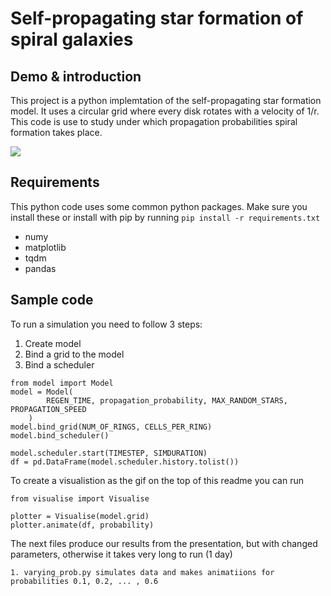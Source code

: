 # Self-propagating star formation of spiral galaxies

## Demo & introduction

This project is a python implemtation of the self-propagating star formation model. It uses a circular grid where every disk rotates with a velocity of 1/r. This code is use to study under which propagation probabilities spiral formation takes place. 

<img src="spiral.gif">

## Requirements

This python code uses some common python packages. Make sure you install these or install with pip by running `pip install -r requirements.txt`
  
  * numy
  * matplotlib
  * tqdm
  * pandas

## Sample code

To run a simulation you need to follow 3 steps:
1. Create model
2. Bind a grid to the model
3. Bind a scheduler
```
from model import Model
model = Model(
        REGEN_TIME, propagation_probability, MAX_RANDOM_STARS, PROPAGATION_SPEED
    )
model.bind_grid(NUM_OF_RINGS, CELLS_PER_RING)
model.bind_scheduler()

model.scheduler.start(TIMESTEP, SIMDURATION)
df = pd.DataFrame(model.scheduler.history.tolist())
```

To create a visualistion as the gif on the top of this readme you can run

```
from visualise import Visualise

plotter = Visualise(model.grid)
plotter.animate(df, probability)
```
The next files produce our results from the presentation, but with changed parameters, otherwise it takes very long to run (1 day)
```
1. varying_prob.py simulates data and makes animatiions for probabilities 0.1, 0.2, ... , 0.6

